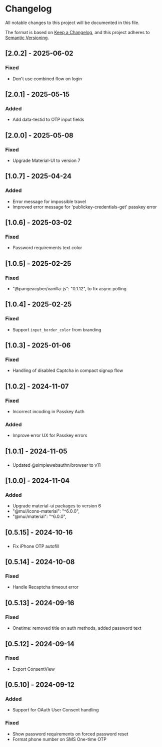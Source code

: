 # Changelog

All notable changes to this project will be documented in this file.

The format is based on [Keep a Changelog](https://keepachangelog.com/en/1.0.0/),
and this project adheres to [Semantic Versioning](https://semver.org/spec/v2.0.0.html).

## [2.0.2] - 2025-06-02

### Fixed

- Don't use combined flow on login

## [2.0.1] - 2025-05-15

### Added

- Add data-testid to OTP input fields

## [2.0.0] - 2025-05-08

### Fixed

- Upgrade Material-UI to version 7

## [1.0.7] - 2025-04-24

### Added

- Error message for impossible travel
- Improved error message for 'publickey-credentials-get' passkey error

## [1.0.6] - 2025-03-02

### Fixed

- Password requirements text color

## [1.0.5] - 2025-02-25

### Fixed

- "@pangeacyber/vanilla-js": "0.1.12", to fix async polling

## [1.0.4] - 2025-02-25

### Fixed

- Support `input_border_color` from branding

## [1.0.3] - 2025-01-06

### Fixed

- Handling of disabled Captcha in compact signup flow

## [1.0.2] - 2024-11-07

### Fixed

- Incorrect incoding in Passkey Auth

### Added

- Improve error UX for Passkey errors

## [1.0.1] - 2024-11-05

###

- Updated @simplewebauthn/browser to v11

## [1.0.0] - 2024-11-04

### Added

- Upgrade material-ui packages to version 6
- "@mui/icons-material": "^6.0.0",
- "@mui/material": "^6.0.0",

## [0.5.15] - 2024-10-16

###

- Fix iPhone OTP autofill

## [0.5.14] - 2024-10-08

### Fixed

- Handle Recaptcha timeout error

## [0.5.13] - 2024-09-16

### Fixed

- Onetime: removed title on auth methods, added password text

## [0.5.12] - 2024-09-14

### Fixed

- Export ConsentView

## [0.5.10] - 2024-09-12

### Added

- Support for OAuth User Consent handling

### Fixed

- Show password requirements on forced password reset
- Format phone number on SMS One-time OTP

